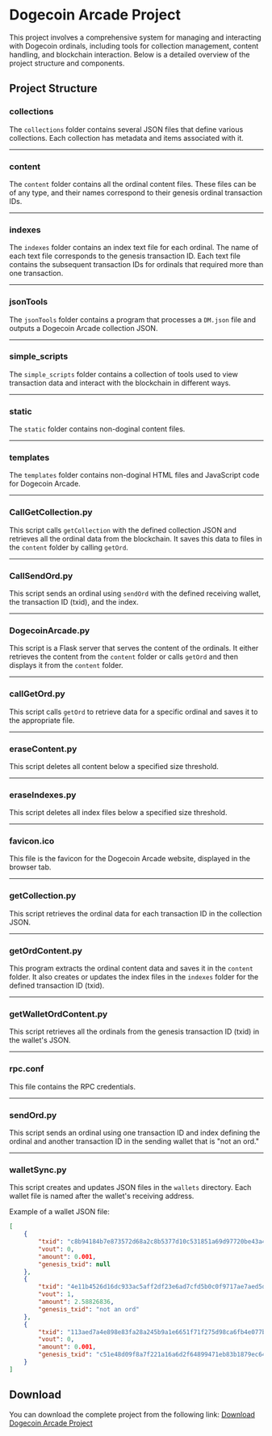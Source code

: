 
# Dogecoin Arcade Project

This project involves a comprehensive system for managing and interacting with Dogecoin ordinals, including tools for collection management, content handling, and blockchain interaction. Below is a detailed overview of the project structure and components.

## Project Structure

### collections

The `collections` folder contains several JSON files that define various collections. Each collection has metadata and items associated with it.

---

### content

The `content` folder contains all the ordinal content files. These files can be of any type, and their names correspond to their genesis ordinal transaction IDs.

---

### indexes

The `indexes` folder contains an index text file for each ordinal. The name of each text file corresponds to the genesis transaction ID. Each text file contains the subsequent transaction IDs for ordinals that required more than one transaction.

---

### jsonTools

The `jsonTools` folder contains a program that processes a `DM.json` file and outputs a Dogecoin Arcade collection JSON.

---

### simple_scripts

The `simple_scripts` folder contains a collection of tools used to view transaction data and interact with the blockchain in different ways.

---

### static

The `static` folder contains non-doginal content files.

---

### templates

The `templates` folder contains non-doginal HTML files and JavaScript code for Dogecoin Arcade.

---

### CallGetCollection.py

This script calls `getCollection` with the defined collection JSON and retrieves all the ordinal data from the blockchain. It saves this data to files in the `content` folder by calling `getOrd`.

---

### CallSendOrd.py

This script sends an ordinal using `sendOrd` with the defined receiving wallet, the transaction ID (txid), and the index.

---

### DogecoinArcade.py

This script is a Flask server that serves the content of the ordinals. It either retrieves the content from the `content` folder or calls `getOrd` and then displays it from the `content` folder.

---

### callGetOrd.py

This script calls `getOrd` to retrieve data for a specific ordinal and saves it to the appropriate file.

---

### eraseContent.py

This script deletes all content below a specified size threshold.

---

### eraseIndexes.py

This script deletes all index files below a specified size threshold.

---

### favicon.ico

This file is the favicon for the Dogecoin Arcade website, displayed in the browser tab.

---

### getCollection.py

This script retrieves the ordinal data for each transaction ID in the collection JSON.

---

### getOrdContent.py

This program extracts the ordinal content data and saves it in the `content` folder. It also creates or updates the index files in the `indexes` folder for the defined transaction ID (txid).

---

### getWalletOrdContent.py

This script retrieves all the ordinals from the genesis transaction ID (txid) in the wallet's JSON.

---

### rpc.conf

This file contains the RPC credentials.

---

### sendOrd.py

This script sends an ordinal using one transaction ID and index defining the ordinal and another transaction ID in the sending wallet that is "not an ord."

---

### walletSync.py

This script creates and updates JSON files in the `wallets` directory. Each wallet file is named after the wallet's receiving address.

Example of a wallet JSON file:

```json
[
    {
        "txid": "c8b94184b7e873572d68a2c8b5377d10c531851a69d97720be43a4d3536e3803",
        "vout": 0,
        "amount": 0.001,
        "genesis_txid": null
    },
    {
        "txid": "4e11b4526d16dc933ac5aff2df23e6ad7cfd5b0c0f9717ae7aed5dbe7e189203",
        "vout": 1,
        "amount": 2.58826836,
        "genesis_txid": "not an ord"
    },
    {
        "txid": "113aed7a4e898e83fa28a245b9a1e6651f71f275d98ca6fb4e077b2497017b90",
        "vout": 0,
        "amount": 0.001,
        "genesis_txid": "c51e48d09f8a7f221a16a6d2f64899471eb83b1879ec64bc26e6fc1cd19ed722"
    }
]
```

## Download

You can download the complete project from the following link:
[Download Dogecoin Arcade Project](https://github.com/martinseeger2002/ADD.git)
